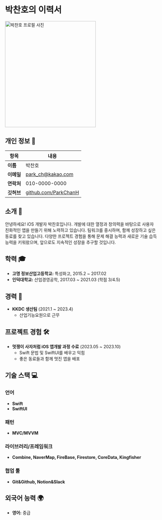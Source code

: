# 박찬호의 이력서

<img src="https://cdn.discordapp.com/attachments/1061488282325766220/1123141616077635634/KakaoTalk_Image_2023-06-27-15-41-30.jpeg" width="300" height="350" alt="박찬호 프로필 사진">


## 개인 정보 📝

| 항목    | 내용                         |
| ------- | ---------------------------- |
| **이름**   | 박찬호                         |
| **이메일** | park_ch@kakao.com              |
| **연락처** | 010-0000-0000                   |
| **깃허브** | [github.com/ParkChanH](https://github.com/ParkChanH) |

## 소개 🌟

안녕하세요! iOS 개발자 박찬호입니다. 개발에 대한 열정과 창의력을 바탕으로 사용자 친화적인 앱을 만들기 위해 노력하고 있습니다. 팀워크를 중시하며, 함께 성장하고 싶은 동료를 찾고 있습니다. 다양한 프로젝트 경험을 통해 문제 해결 능력과 새로운 기술 습득 능력을 키워왔으며, 앞으로도 지속적인 성장을 추구할 것입니다.

## 학력 🎓

- **고명 정보산업고등학교:** 특성화고, 2015.2 ~ 2017.02
- **인덕대학교:** 산업경영공학, 2017.03 ~ 2021.03 (학점 3/4.5)

## 경력 💼

- **KKDC 생산팀** (2021.1 ~ 2023.4)
  - 산업기능요원으로 근무

## 프로젝트 경험 🛠️

- **멋쟁이 사자처럼 iOS 앱개발 과정 수료** (2023.05 ~ 2023.10)
  - Swift 문법 및 SwiftUI를 배우고 익힘
  - 좋은 동료들과 함께 멋진 앱을 배포

## 기술 스택 💻

### 언어
- **Swift**
- **SwiftUI**

### 패턴
- **MVC/MVVM**

### 라이브러리/프레임워크
- **Combine, NaverMap, FireBase, Firestore, CoreData, Kingfisher**

### 협업 툴
- **Git&Github, Notion&Slack**

## 외국어 능력 🌍

- **영어:** 중급
